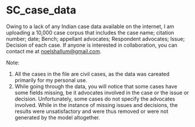 # SC_case_data
Owing to a lack of any Indian case data available on the internet, I am uploading a 10,000 case corpus that includes the case name; citation number; date; Bench; appellant advocates; Respondent advocates; Issue; Decision of each case.
If anyone is interested in collaboration, you can contact me at noelshallum@gmail.com.

Note:
1. All the cases in the file are civil cases, as the data was careated primarily for my personal use.
2. While going through the data, you will notice that some cases have some fields missing, be it advocates involved in the case or the issue or decision. Unfortunately, some cases do not specify the advocates involved. While in the instance of missing issues and decisions, the results were unsatisfactory and were thus removed or were not generated by the model altogether.
